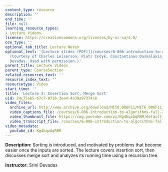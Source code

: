 ```yaml
---
content_type: resource
description: ''
end_time: ''
file: null
learning_resource_types:
- Lecture Videos
license: https://creativecommons.org/licenses/by-nc-sa/4.0/
ocw_type: ''
optional_tab_title: Lecture Notes
optional_text: '[Lecture slides (PDF)](/courses/6-006-introduction-to-algorithms-fall-2011/resources/mit6_006f11_lec03)
  (Courtesy of Charles Leiserson, Piotr Indyk, Constantinos Daskalakis, and Srini
  Devadas. Used with permission.)'
parent_title: Lecture Videos
parent_type: CourseSection
related_resources_text: ''
resource_index_text: ''
resourcetype: Video
start_time: ''
title: 'Lecture 3: Insertion Sort, Merge Sort'
uid: 24c75ab5-67c7-0716-3ea4-4a39a97374c8
video_files:
  archive_url: http://www.archive.org/download/MIT6.006F11/MIT6_006F11_lec03_300k.mp4
  video_captions_file: /courses/6-006-introduction-to-algorithms-fall-2011/2c7458c5a44a5b7a90d54bf3143c0630_Kg4bqzAqRBM.vtt
  video_thumbnail_file: https://img.youtube.com/vi/Kg4bqzAqRBM/default.jpg
  video_transcript_file: /courses/6-006-introduction-to-algorithms-fall-2011/ed5e6829a166846e83e8ee1aa7d68dc7_Kg4bqzAqRBM.pdf
video_metadata:
  youtube_id: Kg4bqzAqRBM
---
```


**Description:** Sorting is introduced, and motivated by problems that become easier once the inputs are sorted. The lecture covers insertion sort, then discusses merge sort and analyzes its running time using a recursion tree.

**Instructor:** Srini Devadas

